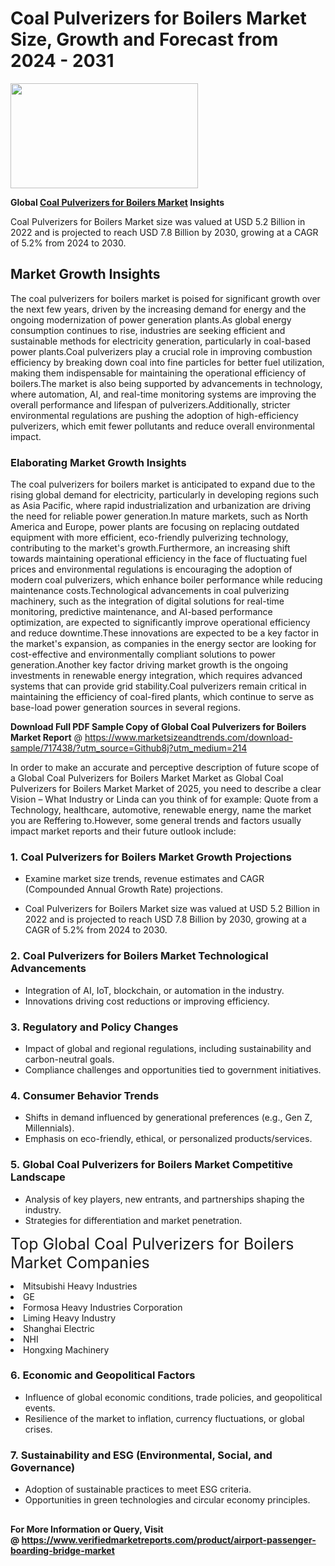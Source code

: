 <H1>Coal Pulverizers for Boilers Market Size, Growth and Forecast from 2024 - 2031</H1><img class="aligncenter size-medium wp-image-584254" src="https://thirdeyenews.in/wp-content/uploads/2024/09/Global-Market-Research-300x168.jpeg" alt="" width="300" height="168" /><p><strong>Global&nbsp;<a href="https://www.marketsizeandtrends.com/download-sample/717438/?utm_source=Github8j?utm_medium=214">Coal Pulverizers for Boilers Market</a> Insights</strong></p><p>Coal Pulverizers for Boilers Market size was valued at USD 5.2 Billion in 2022 and is projected to reach USD 7.8 Billion by 2030, growing at a CAGR of 5.2% from 2024 to 2030.</p><p><h2>Market Growth Insights</h2> The coal pulverizers for boilers market is poised for significant growth over the next few years, driven by the increasing demand for energy and the ongoing modernization of power generation plants.As global energy consumption continues to rise, industries are seeking efficient and sustainable methods for electricity generation, particularly in coal-based power plants.Coal pulverizers play a crucial role in improving combustion efficiency by breaking down coal into fine particles for better fuel utilization, making them indispensable for maintaining the operational efficiency of boilers.The market is also being supported by advancements in technology, where automation, AI, and real-time monitoring systems are improving the overall performance and lifespan of pulverizers.Additionally, stricter environmental regulations are pushing the adoption of high-efficiency pulverizers, which emit fewer pollutants and reduce overall environmental impact. <h3>Elaborating Market Growth Insights</h3> The coal pulverizers for boilers market is anticipated to expand due to the rising global demand for electricity, particularly in developing regions such as Asia Pacific, where rapid industrialization and urbanization are driving the need for reliable power generation.In mature markets, such as North America and Europe, power plants are focusing on replacing outdated equipment with more efficient, eco-friendly pulverizing technology, contributing to the market's growth.Furthermore, an increasing shift towards maintaining operational efficiency in the face of fluctuating fuel prices and environmental regulations is encouraging the adoption of modern coal pulverizers, which enhance boiler performance while reducing maintenance costs.Technological advancements in coal pulverizing machinery, such as the integration of digital solutions for real-time monitoring, predictive maintenance, and AI-based performance optimization, are expected to significantly improve operational efficiency and reduce downtime.These innovations are expected to be a key factor in the market's expansion, as companies in the energy sector are looking for cost-effective and environmentally compliant solutions to power generation.Another key factor driving market growth is the ongoing investments in renewable energy integration, which requires advanced systems that can provide grid stability.Coal pulverizers remain critical in maintaining the efficiency of coal-fired plants, which continue to serve as base-load power generation sources in several regions.</p><p><span class=""><strong>Download Full PDF Sample Copy of Global Coal Pulverizers for Boilers Market Report</strong> @ <a href="https://www.marketsizeandtrends.com/download-sample/717438/?utm_source=Github8j?utm_medium=214" target="_blank">https://www.marketsizeandtrends.com/download-sample/717438/?utm_source=Github8j?utm_medium=214</a></span></p><p>In order to make an accurate and perceptive description of future scope of a Global&nbsp;Coal Pulverizers for Boilers Market Market as Global&nbsp;Coal Pulverizers for Boilers Market Market of 2025, you need to describe a clear Vision &ndash; What Industry or Linda can you think of for example: Quote from a Technology, healthcare, automotive, renewable energy, name the market you are Reffering to.However, some general trends and factors usually impact market reports and their future outlook include:</p><h3>1.&nbsp;<strong>Coal Pulverizers for Boilers Market Growth Projections</strong></h3><ul><li>Examine market size trends, revenue estimates and CAGR (Compounded Annual Growth Rate) projections.</li><li><p>Coal Pulverizers for Boilers Market size was valued at USD 5.2 Billion in 2022 and is projected to reach USD 7.8 Billion by 2030, growing at a CAGR of 5.2% from 2024 to 2030.</p></li></ul><h3>2.&nbsp;<strong>Coal Pulverizers for Boilers Market Technological Advancements</strong></h3><ul><li>Integration of AI, IoT, blockchain, or automation in the industry.</li><li>Innovations driving cost reductions or improving efficiency.</li></ul><h3>3.&nbsp;<strong>Regulatory and Policy Changes</strong></h3><ul><li>Impact of global and regional regulations, including sustainability and carbon-neutral goals.</li><li>Compliance challenges and opportunities tied to government initiatives.</li></ul><h3>4.&nbsp;<strong>Consumer Behavior Trends</strong></h3><ul><li>Shifts in demand influenced by generational preferences (e.g., Gen Z, Millennials).</li><li>Emphasis on eco-friendly, ethical, or personalized products/services.</li></ul><h3>5.&nbsp;<strong>Global Coal Pulverizers for Boilers Market Competitive Landscape</strong></h3><ul><li>Analysis of key players, new entrants, and partnerships shaping the industry.</li><li>Strategies for differentiation and market penetration.</li></ul><p data-pm-slice="1 1 []"><span style="color: inherit; font-family: inherit; font-size: 25px;">Top Global Coal Pulverizers for Boilers Market Companies</span></p><div class="" data-test-id=""><p><li>Mitsubishi Heavy Industries</li><li> GE</li><li> Formosa Heavy Industries Corporation</li><li> Liming Heavy Industry</li><li> Shanghai Electric</li><li> NHI</li><li> Hongxing Machinery</li></p></div><h3>6.&nbsp;<strong>Economic and Geopolitical Factors</strong></h3><ul><li>Influence of global economic conditions, trade policies, and geopolitical events.</li><li>Resilience of the market to inflation, currency fluctuations, or global crises.</li></ul><h3>7.&nbsp;<strong>Sustainability and ESG (Environmental, Social, and Governance)</strong></h3><ul><li>Adoption of sustainable practices to meet ESG criteria.</li><li>Opportunities in green technologies and circular economy principles.</li></ul><h2><strong style="font-size: 14px;">For More Information or Query, Visit @&nbsp;</strong><a style="background-color: #ffffff; font-size: 14px;" href="https://www.marketsizeandtrends.com/report/coal-pulverizers-for-boilers-market/" target="_blank">https://www.verifiedmarketreports.com/product/airport-passenger-boarding-bridge-market</a></h2>